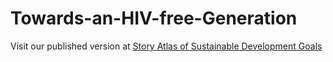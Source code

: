 # Towards-an-HIV-free-Generation
Visit our published version at [Story Atlas of Sustainable Development Goals](http://studymaps.ethz.ch/sustainability-atlas/hiv-free-generation)
